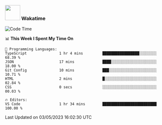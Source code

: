 ### <img src="https://media.giphy.com/media/VgCDAzcKvsR6OM0uWg/giphy.gif" width="50"> Wakatime

  <!--START_SECTION:waka-->
![Code Time](http://img.shields.io/badge/Code%20Time-1%2C386%20hrs-blue)

📊 **This Week I Spent My Time On** 

```text
💬 Programming Languages: 
TypeScript               1 hr 4 mins         █████████████████░░░░░░░░   68.39 % 
JSON                     17 mins             ████░░░░░░░░░░░░░░░░░░░░░   18.00 % 
Git Config               10 mins             ███░░░░░░░░░░░░░░░░░░░░░░   10.71 % 
HTML                     2 mins              █░░░░░░░░░░░░░░░░░░░░░░░░   02.84 % 
CSS                      0 secs              ░░░░░░░░░░░░░░░░░░░░░░░░░   00.03 % 

🔥 Editors: 
VS Code                  1 hr 34 mins        █████████████████████████   100.00 % 
```


 Last Updated on 03/05/2023 16:02:30 UTC
<!--END_SECTION:waka-->
